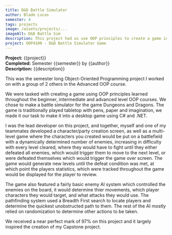 ```yaml
---
title: D&D Battle Simulator
author: Blade Lucas
semester: 4
tags: projects
image: /assets/projects/...
imageAlt: D&D Battle Sim
description: This project had us use OOP principles to create a game in C# and .NET.
project: OOP4100 - D&D Battle Simulator Game
---
```

**Project:** {{project}}  
**Completed:** Semester {{semester}} by {{author}}  
**Description:** {{description}}

This was the semester long Object-Oriented Programming project I worked on with a group of 2 others in the Advanced OOP course. 

We were tasked with creating a game using OOP principles learned throughout the beginner, intermediate and advanced level OOP courses. We chose to make a battle simulator for the game Dungeons and Dragons. The game is traditionally played tabletop with pens, paper and imagination, we made it our task to make it into a desktop game using C# and .NET.

I was the lead developer on this project, and together, myself and one of my teammates developed a character/party creation screen, as well as a multi-level game where the characters you created would be put on a battlefield with a dynamically determined number of enemies, increasing in difficulty with every level cleared, where they would have to fight until they either defeated all enemies, which would trigger them to move to the next level, or were defeated themselves which would trigger the game over screen. The game would generate new levels until the defeat condition was met, at which point the players statistics, which were tracked throughout the game would be displayed for the player to review.

The game also featured a fairly basic enemy AI system which controlled the enemies on the board, it would determine thier movements, which player characters they would target, and what attacks they would use. The pathfinding system used a Breadth First search to locate players and determine the quickest unobstructed path to them. The rest of the AI mostly relied on randomization to determine other actions to be taken.

We received a near perfect mark of 97% on this project and it largely inspired the creation of my Capstone project.
